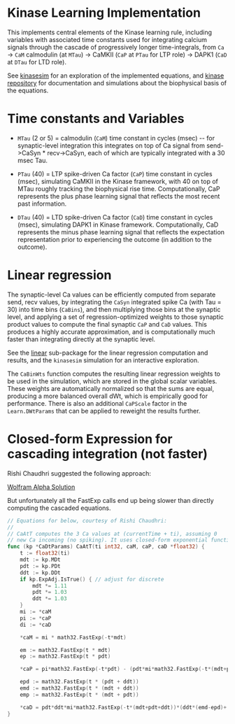 # Kinase Learning Implementation

This implements central elements of the Kinase learning rule, including variables with associated time constants used for integrating calcium signals through the cascade of progressively longer time-integrals, from `Ca` -> `CaM` calmodulin (at `MTau`) -> CaMKII (`CaP` at `PTau` for LTP role) -> DAPK1 (`CaD` at `DTau` for LTD role).

See [kinasesim](https://github.com/emer/axon/tree/main/sim/kinasesim) for an exploration of the implemented equations, and [kinase repository](https://github.com/ccnlab/kinase/tree/main/sims/kinase) for documentation and simulations about the biophysical basis of the equations.

# Time constants and Variables

* `MTau` (2 or 5) = calmodulin (`CaM`) time constant in cycles (msec) -- for synaptic-level integration this integrates on top of Ca signal from send->CaSyn * recv->CaSyn, each of which are typically integrated with a 30 msec Tau.

* `PTau` (40) = LTP spike-driven Ca factor (`CaP`) time constant in cycles (msec), simulating CaMKII in the Kinase framework, with 40 on top of MTau roughly tracking the biophysical rise time.  Computationally, CaP represents the plus phase learning signal that reflects the most recent past information.

* `DTau` (40) = LTD spike-driven Ca factor (`CaD`) time constant in cycles (msec), simulating DAPK1 in Kinase framework.  Computationally, CaD represents the minus phase learning signal that reflects the expectation representation prior to experiencing the outcome (in addition to the outcome).

# Linear regression

The synaptic-level Ca values can be efficiently computed from separate send, recv values, by integrating the `CaSyn` integrated spike Ca (with Tau = 30) into time bins (`CaBins`), and then multiplying those bins at the synaptic level, and applying a set of regression-optimized weights to those synaptic product values to compute the final synaptic `CaP` and `CaD` values. This produces a highly accurate approximation, and is computationally much faster than integrating directly at the synaptic level.

See the [linear](linear) sub-package for the linear regression computation and results, and the `kinasesim` simulation for an interactive exploration.

The `CaBinWts` function computes the resulting linear regression weights to be used in the simulation, which are stored in the global scalar variables. These weights are automatically normalized so that the sums are equal, producing a more balanced overall dWt, which is empirically good for performance. There is also an additional `CaPScale` factor in the `Learn.DWtParams` that can be applied to reweight the results further.

# Closed-form Expression for cascading integration (not faster)

Rishi Chaudhri suggested the following approach:

[Wolfram Alpha Solution](https://www.wolframalpha.com/input?i=dx%2Fdt+%3D+-a*x%2C+dy%2Fdt+%3D+b*x+-+b*y%2C+dz%2Fdt+%3D+c*y+-+c*z)

But unfortunately all the FastExp calls end up being slower than directly computing the cascaded equations.

```go
// Equations for below, courtesy of Rishi Chaudhri:
// 
// CaAtT computes the 3 Ca values at (currentTime + ti), assuming 0
// new Ca incoming (no spiking). It uses closed-form exponential functions.
func (kp *CaDtParams) CaAtT(ti int32, caM, caP, caD *float32) {
	t := float32(ti)
	mdt := kp.MDt
	pdt := kp.PDt
	ddt := kp.DDt
	if kp.ExpAdj.IsTrue() { // adjust for discrete
		mdt *= 1.11
		pdt *= 1.03
		ddt *= 1.03
	}
	mi := *caM
	pi := *caP
	di := *caD

	*caM = mi * math32.FastExp(-t*mdt)

	em := math32.FastExp(t * mdt)
	ep := math32.FastExp(t * pdt)

	*caP = pi*math32.FastExp(-t*pdt) - (pdt*mi*math32.FastExp(-t*(mdt+pdt))*(em-ep))/(pdt-mdt)

	epd := math32.FastExp(t * (pdt + ddt))
	emd := math32.FastExp(t * (mdt + ddt))
	emp := math32.FastExp(t * (mdt + pdt))

	*caD = pdt*ddt*mi*math32.FastExp(-t*(mdt+pdt+ddt))*(ddt*(emd-epd)+(pdt*(epd-emp))+mdt*(emp-emd))/((mdt-pdt)*(mdt-ddt)*(pdt-ddt)) - ddt*pi*math32.FastExp(-t*(pdt+ddt))*(ep-math32.FastExp(t*ddt))/(ddt-pdt) + di*math32.FastExp(-t*ddt)
}
```


